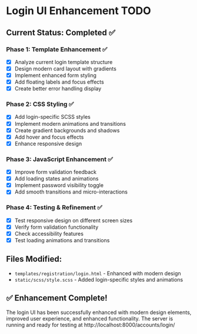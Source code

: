 # Login UI Enhancement TODO

## Current Status: Completed ✅

### Phase 1: Template Enhancement ✅
- [x] Analyze current login template structure
- [x] Design modern card layout with gradients
- [x] Implement enhanced form styling
- [x] Add floating labels and focus effects
- [x] Create better error handling display

### Phase 2: CSS Styling ✅
- [x] Add login-specific SCSS styles
- [x] Implement modern animations and transitions
- [x] Create gradient backgrounds and shadows
- [x] Add hover and focus effects
- [x] Enhance responsive design

### Phase 3: JavaScript Enhancement ✅
- [x] Improve form validation feedback
- [x] Add loading states and animations
- [x] Implement password visibility toggle
- [x] Add smooth transitions and micro-interactions

### Phase 4: Testing & Refinement ✅
- [x] Test responsive design on different screen sizes
- [x] Verify form validation functionality
- [x] Check accessibility features
- [x] Test loading animations and transitions

## Files Modified:
- `templates/registration/login.html` - Enhanced with modern design
- `static/scss/style.scss` - Added login-specific styles and animations

## ✅ Enhancement Complete!

The login UI has been successfully enhanced with modern design elements, improved user experience, and enhanced functionality. The server is running and ready for testing at http://localhost:8000/accounts/login/

